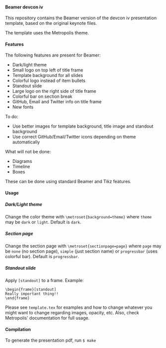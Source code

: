 #### Beamer devcon iv

This repository contains the Beamer version of the devcon iv presentation
template, based on the original keynote files.

The template uses the Metropolis theme.

#### Features

The following features are present for Beamer:
- Dark/light theme
- Small logo on top left of title frame
- Template background for all slides
- Colorful logo instead of item bullets
- Standout slide
- Large logo on the right side of title frame
- Colorful bar on section break
- GitHub, Email and Twitter info on title frame
- New fonts

To do:
- Use better images for template background, title image and standout background
- Use correct GitHub/Email/Twitter icons depending on theme automatically
 
What will not be done:
- Diagrams
- Timeline
- Boxes

These can be done using standard Beamer and Tikz features.

#### Usage

##### Dark/Light theme
Change the color theme with `\metroset{background=theme}` where `theme` may be
`dark` or `light`. Default is `dark`.

##### Section page
Change the section page with `\metroset{sectionpage=page}` where `page` may be
`none` (no section page), `simple` (just section name) or `progressbar` (uses
colorful bar). Default is `progressbar`.

##### Standout slide
Apply `[standout]` to a frame. Example:
```
\begin{frame}[standout]
Really important thing!!
\end{frame}
```

Please see `template.tex` for examples and how to change whatever you might
want to change regarding images, opacity, etc.
Also, check Metropolis' documentation for full usage.

#### Compilation

To generate the presentation pdf, run
`$ make`
